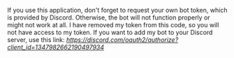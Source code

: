 If you use this application, don't forget to request your own bot token, which is provided by Discord. Otherwise, the bot will not function properly or might not work at all.
I have removed my token from this code, so you will not have access to my token. If you want to add my bot to your Discord server, use this link:
*https://discord.com/oauth2/authorize?client_id=1347982662190497934*
